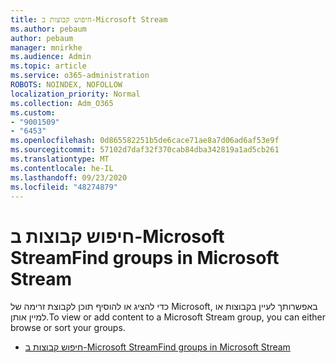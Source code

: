 ```yaml
---
title: חיפוש קבוצות ב-Microsoft Stream
ms.author: pebaum
author: pebaum
manager: mnirkhe
ms.audience: Admin
ms.topic: article
ms.service: o365-administration
ROBOTS: NOINDEX, NOFOLLOW
localization_priority: Normal
ms.collection: Adm_O365
ms.custom:
- "9001509"
- "6453"
ms.openlocfilehash: 0d865582251b5de6cace71ae8a7d06ad6af53e9f
ms.sourcegitcommit: 57102d7daf32f370cab84dba342819a1ad5cb261
ms.translationtype: MT
ms.contentlocale: he-IL
ms.lasthandoff: 09/23/2020
ms.locfileid: "48274879"
---
```

# <a name="find-groups-in-microsoft-stream"></a><span data-ttu-id="bf72d-102">חיפוש קבוצות ב-Microsoft Stream</span><span class="sxs-lookup"><span data-stu-id="bf72d-102">Find groups in Microsoft Stream</span></span>

<span data-ttu-id="bf72d-103">כדי להציג או להוסיף תוכן לקבוצת זרימה של Microsoft, באפשרותך לעיין בקבוצות או למיין אותן.</span><span class="sxs-lookup"><span data-stu-id="bf72d-103">To view or add content to a Microsoft Stream group, you can either browse or sort your groups.</span></span>  

- [<span data-ttu-id="bf72d-104">חיפוש קבוצות ב-Microsoft Stream</span><span class="sxs-lookup"><span data-stu-id="bf72d-104">Find groups in Microsoft Stream</span></span>](https://docs.microsoft.com/stream/portal-browse-filter-groups)
